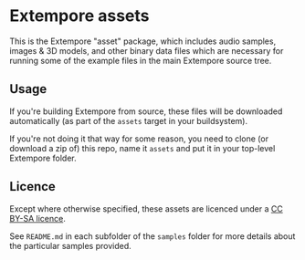 # Extempore assets

This is the Extempore "asset" package, which includes audio samples, images & 3D
models, and other binary data files which are necessary for running some of the
example files in the main Extempore source tree.

## Usage

If you're building Extempore from source, these files will be downloaded
automatically (as part of the `assets` target in your buildsystem).

If you're not doing it that way for some reason, you need to clone (or download
a zip of) this repo, name it `assets` and put it in your top-level Extempore
folder.

## Licence

Except where otherwise specified, these assets are licenced under a [CC BY-SA
licence](https://creativecommons.org/licenses/by-sa/4.0/).

See `README.md` in each subfolder of the `samples` folder for more details about
the particular samples provided.
